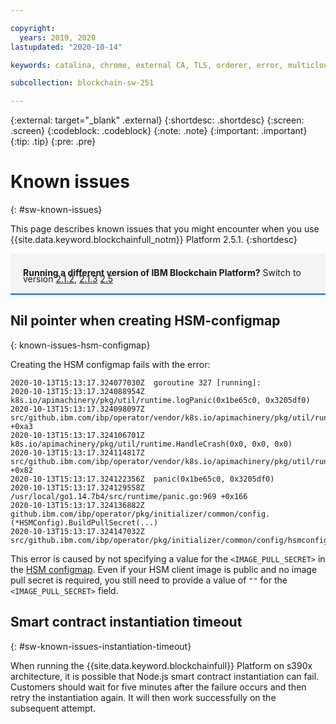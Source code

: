 ```yaml
---

copyright:
  years: 2019, 2020
lastupdated: "2020-10-14"

keywords: catalina, chrome, external CA, TLS, orderer, error, multicloud

subcollection: blockchain-sw-251

---
```


{:external: target="_blank" .external}
{:shortdesc: .shortdesc}
{:screen: .screen}
{:codeblock: .codeblock}
{:note: .note}
{:important: .important}
{:tip: .tip}
{:pre: .pre}

# Known issues
{: #sw-known-issues}

This page describes known issues that you might encounter when you use {{site.data.keyword.blockchainfull_notm}} Platform 2.5.1.
{:shortdesc}

<div style="background-color: #f4f4f4; padding-left: 20px; border-bottom: 2px solid #0f62fe; padding-top: 12px; padding-bottom: 4px; margin-bottom: 16px;">
  <p style="line-height: 10px;">
    <strong>Running a different version of IBM Blockchain Platform?</strong> Switch to version
    <a href="/docs/blockchain-sw?topic=blockchain-sw-sw-known-issues">2.1.2</a>,
    <a href="/docs/blockchain-sw-213?topic=blockchain-sw-213-sw-known-issues">2.1.3</a>
    <a href="/docs/blockchain-sw-25?topic=blockchain-sw-25-sw-known-issues">2.5</a>
    </p>
</div>




## Nil pointer when creating HSM-configmap
{: known-issues-hsm-configmap}

Creating the HSM configmap fails with the error:
```
2020-10-13T15:13:17.324077030Z  goroutine 327 [running]:
2020-10-13T15:13:17.324088954Z  k8s.io/apimachinery/pkg/util/runtime.logPanic(0x1be65c0, 0x3205df0)
2020-10-13T15:13:17.324098097Z      src/github.ibm.com/ibp/operator/vendor/k8s.io/apimachinery/pkg/util/runtime/runtime.go:74 +0xa3
2020-10-13T15:13:17.324106701Z  k8s.io/apimachinery/pkg/util/runtime.HandleCrash(0x0, 0x0, 0x0)
2020-10-13T15:13:17.324114817Z      src/github.ibm.com/ibp/operator/vendor/k8s.io/apimachinery/pkg/util/runtime/runtime.go:48 +0x82
2020-10-13T15:13:17.324122356Z  panic(0x1be65c0, 0x3205df0)
2020-10-13T15:13:17.324129558Z      /usr/local/go1.14.7b4/src/runtime/panic.go:969 +0x166
2020-10-13T15:13:17.324136882Z  github.ibm.com/ibp/operator/pkg/initializer/common/config.(*HSMConfig).BuildPullSecret(...)
2020-10-13T15:13:17.324147032Z      src/github.ibm.com/ibp/operator/pkg/initializer/common/config/hsmconfig.go:97
```

This error is caused by not specifying a value for the `<IMAGE_PULL_SECRET>` in the [HSM configmap](/docs/blockchain-sw-251?topic=blockchain-sw-251-ibp-console-adv-deployment#ibp-console-adv-deployment-hsm-configmap). Even if your HSM client image is public and no image pull secret is required, you still need to provide a value of `""` for the `<IMAGE_PULL_SECRET>` field.



## Smart contract instantiation timeout
{: #sw-known-issues-instantiation-timeout}

When running the {{site.data.keyword.blockchainfull}} Platform on s390x architecture, it is possible that Node.js smart contract instantiation can fail. Customers should wait for five minutes after the failure occurs and then retry the instantiation again. It will then work successfully on the subsequent attempt.



